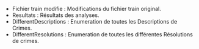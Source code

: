 - Fichier train modifie : Modifications du fichier train original.
- Resultats : Résultats des analyses.
- DifferentDescriptions : Enumeration de toutes les Descriptions de Crimes.
- DifferentResolutions : Enumeration de toutes les différentes Résolutions de crimes.

